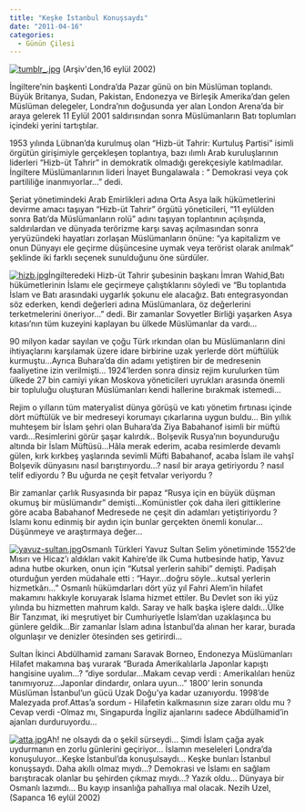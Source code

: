 ```yaml
---
title: "Keşke İstanbul Konuşsaydı"
date: "2011-04-16"
categories: 
  - Günün Çilesi
---
```


[![tumblr_.jpg](/uploads/2011/04/tumblr_.jpg)](/uploads/2011/04/tumblr_.jpg "tumblr_.jpg") (Arşiv'den,16 eylül 2002)

İngiltere’nin başkenti Londra’da Pazar günü on bin Müslüman toplandı. Büyük Britanya, Sudan, Pakistan, Endonezya ve Birleşik Amerika’dan gelen Müslüman delegeler, Londra’nın doğusunda yer alan London Arena’da bir araya gelerek 11 Eylül 2001 saldırısından sonra Müslümanların Batı toplumları içindeki yerini tartıştılar.

1953 yılında Lübnan’da kurulmuş olan “Hizb-üt Tahrir: Kurtuluş Partisi” isimli örgütün girişimiyle gerçekleşen toplantıya, bazı ılımlı Arab kuruluşlarının liderleri “Hizb-üt Tahrir” in demokratik olmadığı gerekçesiyle katılmadılar. İngiltere Müslümanlarının lideri İnayet Bungalawala : “ Demokrasi veya çok partililiğe inanmıyorlar...” dedi.

Şeriat yönetimindeki Arab Emirlikleri adına Orta Asya laik hükümetlerini devirme amacı taşıyan “Hizb-üt Tahrir” örgütü yöneticileri, “11 eylülden sonra Batı’da Müslümanların rolü” adını taşıyan toplantının açılışında, saldırılardan ve dünyada terörizme karşı savaş açılmasından sonra yeryüzündeki hayatları zorlaşan Müslümanların önüne: “ya kapitalizm ve onun Dünyayı ele geçirme düşüncesine uymak veya terörist olarak anılmak” şeklinde iki farklı seçenek sunulduğunu öne sürdüler.

[![hizb.jpg](/uploads/2011/04/hizb-1.jpg)](/uploads/2011/04/hizb-1.jpg "hizb.jpg")İngilteredeki Hizb-üt Tahrir şubesinin başkanı İmran Wahid,Batı hükümetlerinin İslamı ele geçirmeye çalıştıklarını söyledi ve “Bu toplantıda İslam ve Batı arasındaki uygarlık şokunu ele alacağız. Batı entegrasyondan söz ederken, kendi değerleri adına Müslümanlara, öz değerlerini terketmelerini öneriyor...” dedi. Bir zamanlar Sovyetler Birliği yaşarken Asya kıtası’nın tüm kuzeyini kaplayan bu ülkede Müslümanlar da vardı...

90 milyon kadar sayılan ve çoğu Türk ırkından olan bu Müslümanların dini ihtiyaçlarını karşılamak üzere idare birbirine uzak yerlerde dört müftülük kurmuştu...Ayrıca Buhara’da din adamı yetiştiren bir de medresenin faaliyetine izin verilmişti... 1924’lerden sonra dinsiz rejim kurulurken tüm ülkede 27 bin camiyi yıkan Moskova yöneticileri uyrukları arasında önemli bir topluluğu oluşturan Müslümanları kendi hallerine bırakmak istemedi...

Rejim o yılların tüm materyalist dünya görüşü ve katı yönetim fırtınası içinde dört müftülük ve bir medreseyi korumayı çıkarlarına uygun buldu... Bin yıllık muhteşem bir İslam şehri olan Buhara’da Ziya Babahanof isimli bir müftü vardı...Resimlerini görür şaşar kalırdık.. Bolşevik Rusya’nın boyunduruğu altında bir İslam Müftüsü...Hâla merak ederim, acaba resimlerde devamlı gülen, kırk kırkbeş yaşlarında sevimli Müfti Babahanof, acaba İslam ile vahşî Bolşevik dünyasını nasıl barıştırıyordu...? nasıl bir araya getiriyordu ? nasıl telif ediyordu ? Bu uğurda ne çeşit fetvalar veriyordu ?

Bir zamanlar çarlık Rusyasında bir papaz “Rusya için en büyük düşman okumuş bir müslümandır” demişti...Komünistler çok daha ileri gittiklerine göre acaba Babahanof Medresede ne çeşit din adamları yetiştiriyordu ? İslamı konu edinmiş bir aydın için bunlar gerçekten önemli konular... Düşünmeye ve araştırmaya değer...

[![yavuz-sultan.jpg](/uploads/2011/04/yavuz-sultan.jpg)](/uploads/2011/04/yavuz-sultan.jpg "yavuz-sultan.jpg")Osmanlı Türkleri Yavuz Sultan Selim yönetiminde 1552’de Mısırı ve Hicaz’ı aldıkları vakit Kahire’de ilk Cuma hutbesinde hatip, Yavuz adına hutbe okurken, onun için “Kutsal yerlerin sahibi” demişti. Padişah oturduğun yerden müdahale etti : “Hayır...doğru söyle...kutsal yerlerin hizmetkârı...” Osmanlı hükümdarları dört yüz yıl Fahri Alem’in hilafet makamını hakkıyle koruyarak İslama hizmet ettiler. Bu Devlet son iki yüz yılında bu hizmetten mahrum kaldı. Saray ve halk başka işlere daldı...Ülke Bir Tanzımat, iki meşrutiyet bir Cumhuriyetle İslam’dan uzaklaşınca bu günlere geldik...Bir zamanlar İslam adına İstanbul’da alınan her karar, burada olgunlaşır ve denizler ötesinden ses getirirdi...

Sultan İkinci Abdülhamid zamanı Saravak Borneo, Endonezya Müslümanları Hilafet makamına baş vurarak “Burada Amerikalılarla Japonlar kapıştı hangisine uyalım...? ”diye sordular...Makam cevap verdi : Amerikalıları henüz tanımıyoruz...Japonlar dindardır, onlara uyun...” 1800’ lerin sonunda Müslüman İstanbul’un gücü Uzak Doğu’ya kadar uzanıyordu. 1998’de Malezyada prof.Attas’a sordum - Hilafetin kalkmasının size zararı oldu mu ? Cevap verdi -Olmaz mı, Singapurda İngiliz ajanlarını sadece Abdülhamid’in ajanları durduruyordu...

[![atta.jpg](/uploads/2011/04/atta.jpg)](/uploads/2011/04/atta.jpg "atta.jpg")Ah! ne olsaydı da o şekil sürseydi... Şimdi İslam çağa ayak uydurmanın en zorlu günlerini geçiriyor... İslamın meseleleri Londra’da konuşuluyor...Keşke İstanbul’da konuşulsaydı... Keşke bunları İstanbul konuşsaydı. Daha akıllı olmaz mıydı...? Demokrasi ve İslamı en sağlam barıştıracak olanlar bu şehirden çıkmaz mıydı...? Yazık oldu... Dünyaya bir Osmanlı lazımdı... Bu kayıp insanlığa pahallıya mal olacak. Nezih Uzel, (Sapanca 16 eylül 2002)
